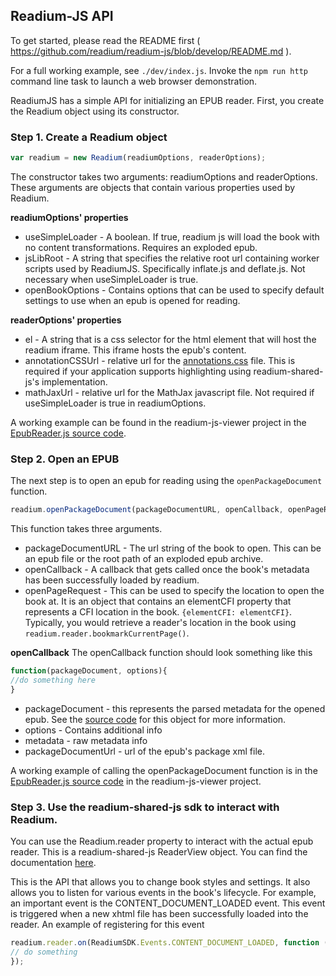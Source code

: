 ## Readium-JS API

To get started, please read the README first ( https://github.com/readium/readium-js/blob/develop/README.md ).

For a full working example, see `./dev/index.js`. Invoke the `npm run http` command line task to launch a web browser demonstration. 

ReadiumJS has a simple API for initializing an EPUB reader. First, you create the Readium object using its constructor. 

### Step 1. Create a Readium object
```javascript
var readium = new Readium(readiumOptions, readerOptions);
```
The constructor takes two arguments: readiumOptions and readerOptions. These arguments are objects that contain various properties used by Readium. 

**readiumOptions' properties**
* useSimpleLoader - A boolean. If true, readium js will load the book with no content transformations. Requires an exploded epub. 
* jsLibRoot - A string that specifies the relative root url containing worker scripts used by ReadiumJS. Specifically inflate.js and deflate.js. Not necessary when useSimpleLoader is true.
* openBookOptions - Contains options that can be used to specify default settings to use when an epub is opened for reading.

**readerOptions' properties**
* el - A string that is a css selector for the html element that will host the readium iframe. This iframe hosts the epub's content. 
* annotationCSSUrl - relative url for the [annotations.css](https://github.com/readium/readium-js-viewer/blob/master/css/annotations.css) file. This is required if your application supports highlighting using readium-shared-js's implementation. 
* mathJaxUrl - relative url for the MathJax javascript file. Not required if useSimpleLoader is true in readiumOptions.

A working example can be found in the readium-js-viewer project in the [EpubReader.js source code](https://github.com/readium/readium-js-viewer/blob/8abe97ce4457d176ef2f117e32e0b374cf903c49/lib/EpubReader.js#L696). 

### Step 2. Open an EPUB

The next step is to open an epub for reading using the `openPackageDocument` function. 

```javascript
readium.openPackageDocument(packageDocumentURL, openCallback, openPageRequest);
```
This function takes three arguments. 
* packageDocumentURL - The url string of the book to open. This can be an epub file or the root path of an exploded epub archive.
* openCallback - A callback that gets called once the book's metadata has been successfully loaded by readium. 
* openPageRequest - This can be used to specify the location to open the book at. It is an object that contains an elementCFI property that represents a CFI location in the book. `{elementCFI: elementCFI}`. Typically, you would retrieve a reader's location in the book using `readium.reader.bookmarkCurrentPage()`.

**openCallback**
The openCallback function should look something like this
```javascript
function(packageDocument, options){
//do something here
}
```
* packageDocument - this represents the parsed metadata for the opened epub. See the [source code](https://github.com/readium/readium-js/blob/master/epub-modules/epub/src/models/package_document.js) for this object for more information. 
* options - Contains additional info
 * metadata - raw metadata info
 * packageDocumentUrl - url of the epub's package xml file. 


A working example of calling the openPackageDocument function is in the [EpubReader.js source code](https://github.com/readium/readium-js-viewer/blob/8abe97ce4457d176ef2f117e32e0b374cf903c49/lib/EpubReader.js#L59) in the readium-js-viewer project. 

### Step 3. Use the readium-shared-js sdk to interact with Readium.

You can use the Readium.reader property to interact with the actual epub reader. This is a readium-shared-js ReaderView object. You can find the documentation [here](https://dl.dropboxusercontent.com/u/18642964/Readium/Shared-JS%20JSDoc/ReadiumSDK.Views.ReaderView.html).

This is the API that allows you to change book styles and settings. It also allows you to listen for various events in the book's lifecycle. For example, an important event is the CONTENT_DOCUMENT_LOADED event. This event is triggered when a new xhtml file has been successfully loaded into the reader. An example of registering for this event

```javascript
readium.reader.on(ReadiumSDK.Events.CONTENT_DOCUMENT_LOADED, function ($iframe, spineItem) {
// do something
});
```
